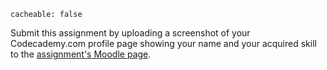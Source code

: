 ```
cacheable: false
```

Submit this assignment by uploading a screenshot of your Codecademy.com profile page showing your name and your acquired skill to the [assignment's Moodle page](https://moodle.pugetsound.edu/moodle/mod/assign/view.php?id=407260).
